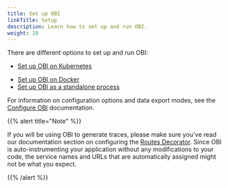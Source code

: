 ```yaml
---
title: Set up OBI
linkTitle: Setup
description: Learn how to set up and run OBI.
weight: 10
---
```


There are different options to set up and run OBI:

- [Set up OBI on Kubernetes](kubernetes/)
<!-- - [Set up OBI on Kubernetes with Helm](kubernetes-helm/) -->
- [Set up OBI on Docker](docker/)
- [Set up OBI as a standalone process](standalone/)

For information on configuration options and data export modes, see the
[Configure OBI](../configure/) documentation.

{{% alert title="Note" %}}

If you will be using OBI to generate traces, please make sure you've read our
documentation section on configuring the
[Routes Decorator](../configure/routes-decorator/). Since OBI is
auto-instrumenting your application without any modifications to your code, the
service names and URLs that are automatically assigned might not be what you
expect.

{{% /alert %}}
